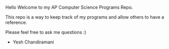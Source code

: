 Hello Welcome to my AP Computer Science Programs Repo.

This repo is a way to keep track of my programs and allow others to have a reference.

Please feel free to ask me questions :)

- Yesh Chandiramani
